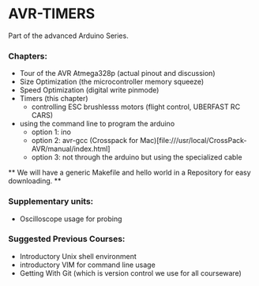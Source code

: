 AVR-TIMERS
==========

Part of the advanced Arduino Series.

### Chapters:

- Tour of the AVR Atmega328p (actual pinout and discussion)
- Size Optimization (the microcontroller memory squeeze)
- Speed Optimization (digital write pinmode)
- Timers (this chapter)
  - controlling ESC brushlesss motors (flight control, UBERFAST RC CARS)
- using the command line to program the arduino
  - option 1: ino
  - option 2: avr-gcc (Crosspack for Mac)[file:///usr/local/CrossPack-AVR/manual/index.html] 
  - option 3: not through the arduino but using the specialized cable

** We will have a generic Makefile and hello world in a Repository for easy downloading. **

### Supplementary units:

- Oscilloscope usage for probing

### Suggested Previous Courses:

- Introductory Unix shell environment
- introductory VIM for command line usage
- Getting With Git (which is version control we use for all courseware)
